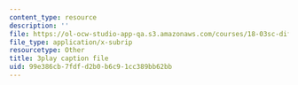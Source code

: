 ```yaml
---
content_type: resource
description: ''
file: https://ol-ocw-studio-app-qa.s3.amazonaws.com/courses/18-03sc-differential-equations-fall-2011/99e386cb7fdfd2b0b6c91cc389bb62bb_elMskF8Uzmg.srt
file_type: application/x-subrip
resourcetype: Other
title: 3play caption file
uid: 99e386cb-7fdf-d2b0-b6c9-1cc389bb62bb
---
```

